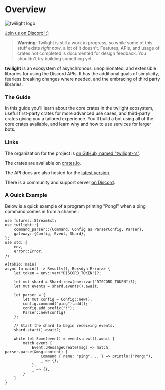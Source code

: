 # Overview

<img
  src="https://raw.githubusercontent.com/twilight-rs/twilight/trunk/logo.png" 
  alt="twilight logo"
/>

[Join us on Discord! :)][server]

> **Warning**: Twilight is still a work in progress, so while some of this stuff
> exists *right now*, a lot of it doesn't. Features, APIs, and usage of crates
> not completed is documented for design feedback. You shouldn't try building
> something yet.

**twilight** is an ecosystem of asynchronous, unopinionated, and extensible
libraries for using the Discord APIs. It has the additional goals of simplicity,
fearless breaking changes where needed, and the embracing of third party
libraries.

### The Guide

In this guide you'll learn about the core crates in the twilight ecosystem, useful
first-party crates for more advanced use cases, and third-party crates giving
you a tailored experience. You'll build a bot using all of the core crates
available, and learn why and how to use services for larger bots.

### Links

The organization for the project is [on GitHub, named "twilight-rs"][github].

The crates are available on [crates.io].

The API docs are also hosted for the [latest version][docs:latest].

There is a community and support server [on Discord][server].

### A Quick Example

Below is a quick example of a program printing "Pong!" when a ping command comes
in from a channel:

```rust,ignore
use futures::StreamExt;
use twilight::{
    command_parser::{Command, Config as ParserConfig, Parser},
    gateway::{Config, Event, Shard},
};
use std::{
    env,
    error::Error,
};

#[tokio::main]
async fn main() -> Result<(), Box<dyn Error>> {
    let token = env::var("DISCORD_TOKEN")?;

    let mut shard = Shard::new(env::var("DISCORD_TOKEN")?);
    let mut events = shard.events().await;

    let parser = {
        let mut config = Config::new();
        config.command("ping").add();
        config.add_prefix("!");
        Parser::new(config)
    };

    // Start the shard to begin receiving events.
    shard.start().await?;

    while let Some(event) = events.next().await {
        match event {
            Event::MessageCreate(msg) => match parser.parse(&msg.content) {
                Command { name: "ping", .. } => println!("Pong!"),
                _ => {},
            },
            _ => {},
        }
    }
}
```

[crates.io]: https://crates.io/crates/twilight
[docs:latest]: https://twilight-rs.github.io/twilight/
[github]: https://github.com/twilight-rs
[server]: https://discord.gg/WBdGJCc

